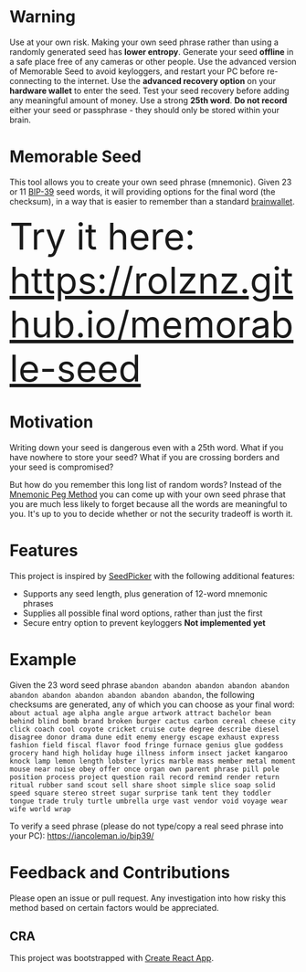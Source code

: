# Warning
Use at your own risk. Making your own seed phrase rather than using a randomly generated seed has **lower entropy**. Generate your seed **offline** in a safe place free of any cameras or other people. Use the advanced version of Memorable Seed to avoid keyloggers, and restart your PC before re-connecting to the internet. Use the **advanced recovery option** on your **hardware wallet** to enter the seed. Test your seed recovery before adding any meaningful amount of money. Use a strong **25th word**. **Do not record** either your seed or passphrase - they should only be stored within your brain.

# Memorable Seed
This tool allows you to create your own seed phrase (mnemonic). Given 23 or 11 [BIP-39](https://github.com/bitcoin/bips/blob/master/bip-0039/english.txt) seed words, it will providing options for the final word (the checksum), in a way that is easier to remember than a standard [brainwallet](https://en.bitcoin.it/wiki/Brainwallet).

<span style="font-size:64px">Try it here: https://rolznz.github.io/memorable-seed</span>

# Motivation
Writing down your seed is dangerous even with a 25th word. What if you have nowhere to store your seed? What if you are crossing borders and your seed is compromised?

But how do you remember this long list of random words? Instead of the [Mnemonic Peg Method](https://en.bitcoin.it/wiki/Brainwallet) you can come up with your own seed phrase that you are much less likely to forget because all the words are meaningful to you. It's up to you to decide whether or not the security tradeoff is worth it.

# Features
This project is inspired by [SeedPicker](https://github.com/merland/seedpicker) with the following additional features:
- Supports any seed length, plus generation of 12-word mnemonic phrases
- Supplies all possible final word options, rather than just the first
- Secure entry option to prevent keyloggers **Not implemented yet**

# Example
Given the 23 word seed phrase `abandon abandon abandon abandon abandon abandon abandon abandon abandon abandon abandon`, the following checksums are generated, any of which you can choose as your final word: `about actual age alpha angle argue artwork attract bachelor bean behind blind bomb brand broken burger cactus carbon cereal cheese city click coach cool coyote cricket cruise cute degree describe diesel disagree donor drama dune edit enemy energy escape exhaust express fashion field fiscal flavor food fringe furnace genius glue goddess grocery hand high holiday huge illness inform insect jacket kangaroo knock lamp lemon length lobster lyrics marble mass member metal moment mouse near noise obey offer once organ own parent phrase pill pole position process project question rail record remind render return ritual rubber sand scout sell share shoot simple slice soap solid speed square stereo street sugar surprise tank tent they toddler tongue trade truly turtle umbrella urge vast vendor void voyage wear wife world wrap`

To verify a seed phrase (please do not type/copy a real seed phrase into your PC): https://iancoleman.io/bip39/


# Feedback and Contributions
Please open an issue or pull request. Any investigation into how risky this method based on certain factors would be appreciated.

## CRA

This project was bootstrapped with [Create React App](https://github.com/facebook/create-react-app).
